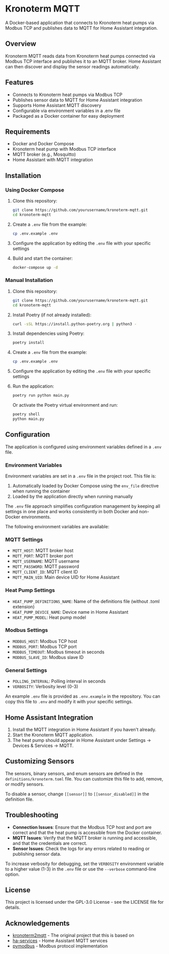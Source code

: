 # Kronoterm MQTT

A Docker-based application that connects to Kronoterm heat pumps via Modbus TCP and publishes data to MQTT for Home Assistant integration.

## Overview

Kronoterm MQTT reads data from Kronoterm heat pumps connected via Modbus TCP interface and publishes it to an MQTT broker. Home Assistant can then discover and display the sensor readings automatically.

## Features

- Connects to Kronoterm heat pumps via Modbus TCP
- Publishes sensor data to MQTT for Home Assistant integration
- Supports Home Assistant MQTT discovery
- Configurable via environment variables in a .env file
- Packaged as a Docker container for easy deployment

## Requirements

- Docker and Docker Compose
- Kronoterm heat pump with Modbus TCP interface
- MQTT broker (e.g., Mosquitto)
- Home Assistant with MQTT integration

## Installation

### Using Docker Compose

1. Clone this repository:
   ```bash
   git clone https://github.com/yourusername/kronoterm-mqtt.git
   cd kronoterm-mqtt
   ```

2. Create a `.env` file from the example:
   ```bash
   cp .env.example .env
   ```

3. Configure the application by editing the `.env` file with your specific settings

4. Build and start the container:
   ```bash
   docker-compose up -d
   ```

### Manual Installation

1. Clone this repository:
   ```bash
   git clone https://github.com/yourusername/kronoterm-mqtt.git
   cd kronoterm-mqtt
   ```

2. Install Poetry (if not already installed):
   ```bash
   curl -sSL https://install.python-poetry.org | python3 -
   ```

3. Install dependencies using Poetry:
   ```bash
   poetry install
   ```

4. Create a `.env` file from the example:
   ```bash
   cp .env.example .env
   ```

5. Configure the application by editing the `.env` file with your specific settings

6. Run the application:
   ```bash
   poetry run python main.py
   ```

   Or activate the Poetry virtual environment and run:
   ```bash
   poetry shell
   python main.py
   ```

## Configuration

The application is configured using environment variables defined in a `.env` file.

### Environment Variables

Environment variables are set in a `.env` file in the project root. This file is:
1. Automatically loaded by Docker Compose using the `env_file` directive when running the container
2. Loaded by the application directly when running manually

The `.env` file approach simplifies configuration management by keeping all settings in one place and works consistently in both Docker and non-Docker environments.

The following environment variables are available:

### MQTT Settings
- `MQTT_HOST`: MQTT broker host
- `MQTT_PORT`: MQTT broker port
- `MQTT_USERNAME`: MQTT username
- `MQTT_PASSWORD`: MQTT password
- `MQTT_CLIENT_ID`: MQTT client ID
- `MQTT_MAIN_UID`: Main device UID for Home Assistant

### Heat Pump Settings
- `HEAT_PUMP_DEFINITIONS_NAME`: Name of the definitions file (without .toml extension)
- `HEAT_PUMP_DEVICE_NAME`: Device name in Home Assistant
- `HEAT_PUMP_MODEL`: Heat pump model

### Modbus Settings
- `MODBUS_HOST`: Modbus TCP host
- `MODBUS_PORT`: Modbus TCP port
- `MODBUS_TIMEOUT`: Modbus timeout in seconds
- `MODBUS_SLAVE_ID`: Modbus slave ID

### General Settings
- `POLLING_INTERVAL`: Polling interval in seconds
- `VERBOSITY`: Verbosity level (0-3)

An example `.env` file is provided as `.env.example` in the repository. You can copy this file to `.env` and modify it with your specific settings.

## Home Assistant Integration

1. Install the MQTT integration in Home Assistant if you haven't already.
2. Start the Kronoterm MQTT application.
3. The heat pump should appear in Home Assistant under Settings -> Devices & Services -> MQTT.

## Customizing Sensors

The sensors, binary sensors, and enum sensors are defined in the `definitions/kronoterm.toml` file. You can customize this file to add, remove, or modify sensors.

To disable a sensor, change `[[sensor]]` to `[[sensor_disabled]]` in the definition file.

## Troubleshooting

- **Connection Issues**: Ensure that the Modbus TCP host and port are correct and that the heat pump is accessible from the Docker container.
- **MQTT Issues**: Verify that the MQTT broker is running and accessible, and that the credentials are correct.
- **Sensor Issues**: Check the logs for any errors related to reading or publishing sensor data.

To increase verbosity for debugging, set the `VERBOSITY` environment variable to a higher value (1-3) in the `.env` file or use the `--verbose` command-line option.

## License

This project is licensed under the GPL-3.0 License - see the LICENSE file for details.

## Acknowledgements

- [kronoterm2mqtt](https://github.com/kosl/kronoterm2mqtt) - The original project that this is based on
- [ha-services](https://github.com/jedie/ha-services) - Home Assistant MQTT services
- [pymodbus](https://github.com/pymodbus-dev/pymodbus) - Modbus protocol implementation
